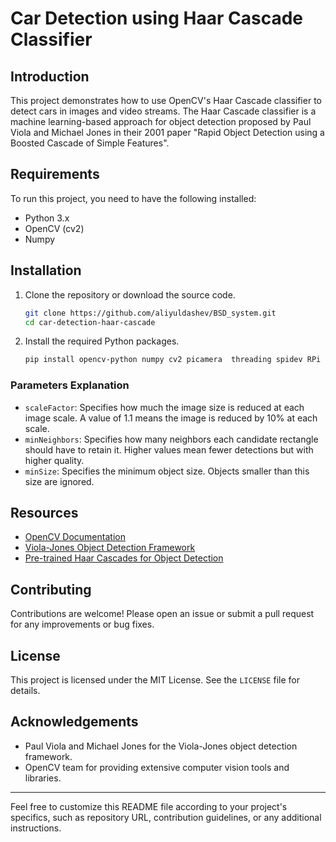 
# Car Detection using Haar Cascade Classifier

## Introduction

This project demonstrates how to use OpenCV's Haar Cascade classifier to detect cars in images and video streams. The Haar Cascade classifier is a machine learning-based approach for object detection proposed by Paul Viola and Michael Jones in their 2001 paper "Rapid Object Detection using a Boosted Cascade of Simple Features".

## Requirements

To run this project, you need to have the following installed:

- Python 3.x
- OpenCV (cv2)
- Numpy

## Installation

1. Clone the repository or download the source code.
   ```bash
   git clone https://github.com/aliyuldashev/BSD_system.git
   cd car-detection-haar-cascade
   ```

2. Install the required Python packages.
   ```bash
   pip install opencv-python numpy cv2 picamera  threading spidev RPi  time
   ```

### Parameters Explanation

- `scaleFactor`: Specifies how much the image size is reduced at each image scale. A value of 1.1 means the image is reduced by 10% at each scale.
- `minNeighbors`: Specifies how many neighbors each candidate rectangle should have to retain it. Higher values mean fewer detections but with higher quality.
- `minSize`: Specifies the minimum object size. Objects smaller than this size are ignored.

## Resources

- [OpenCV Documentation](https://docs.opencv.org/)
- [Viola-Jones Object Detection Framework](https://en.wikipedia.org/wiki/Viola%E2%80%93Jones_object_detection_framework)
- [Pre-trained Haar Cascades for Object Detection](https://github.com/opencv/opencv/tree/master/data/haarcascades)

## Contributing

Contributions are welcome! Please open an issue or submit a pull request for any improvements or bug fixes.

## License

This project is licensed under the MIT License. See the `LICENSE` file for details.

## Acknowledgements

- Paul Viola and Michael Jones for the Viola-Jones object detection framework.
- OpenCV team for providing extensive computer vision tools and libraries.

---

Feel free to customize this README file according to your project's specifics, such as repository URL, contribution guidelines, or any additional instructions.
